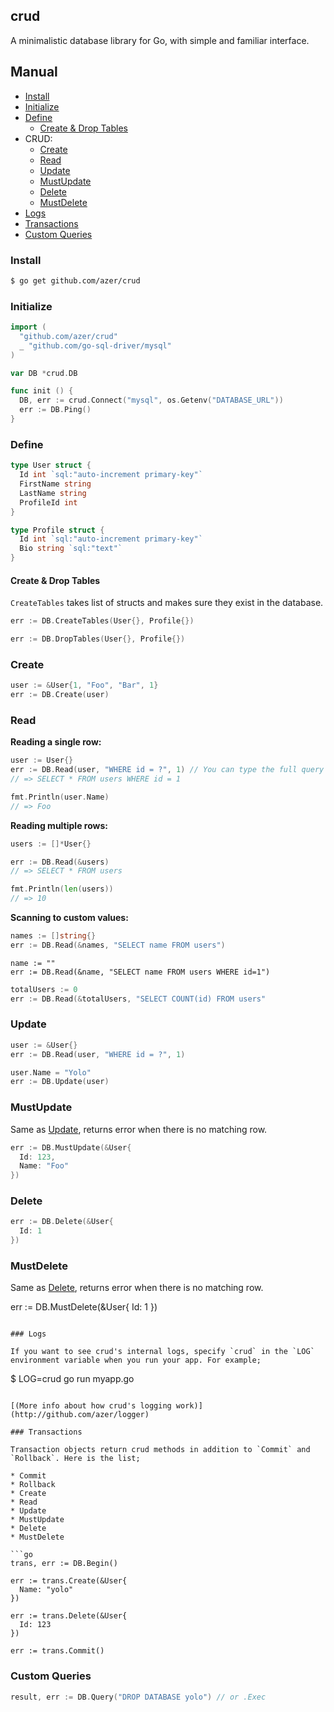 ## crud

A minimalistic database library for Go, with simple and familiar interface.

## Manual

* [Install](#install)
* [Initialize](#initialize)
* [Define](#define)
  * [Create & Drop Tables](#create_drop_tables)
* CRUD:
  * [Create](#create)
  * [Read](#read)
  * [Update](#update)
  * [MustUpdate](#must_update)
  * [Delete](#delete)
  * [MustDelete](#must_delete)
* [Logs](#logs)
* [Transactions](#transactions)
* [Custom Queries](#custom-queries)

### Install

```bash
$ go get github.com/azer/crud
```

### Initialize

```go
import (
  "github.com/azer/crud"
  _ "github.com/go-sql-driver/mysql"
)

var DB *crud.DB

func init () {
  DB, err := crud.Connect("mysql", os.Getenv("DATABASE_URL"))
  err := DB.Ping()
}
```

### Define

```go
type User struct {
  Id int `sql:"auto-increment primary-key"`
  FirstName string
  LastName string
  ProfileId int
}

type Profile struct {
  Id int `sql:"auto-increment primary-key"`
  Bio string `sql:"text"`
}
```

#### Create & Drop Tables

`CreateTables` takes list of structs and makes sure they exist in the database.

```go
err := DB.CreateTables(User{}, Profile{})

err := DB.DropTables(User{}, Profile{})
```

### Create

```go
user := &User{1, "Foo", "Bar", 1}
err := DB.Create(user)
```

### Read

**Reading a single row:**

```go
user := User{}
err := DB.Read(user, "WHERE id = ?", 1) // You can type the full query if preferred.
// => SELECT * FROM users WHERE id = 1

fmt.Println(user.Name)
// => Foo
```

**Reading multiple rows:**

```go
users := []*User{}

err := DB.Read(&users)
// => SELECT * FROM users

fmt.Println(len(users))
// => 10
```

**Scanning to custom values:**

```go
names := []string{}
err := DB.Read(&names, "SELECT name FROM users")
```

```
name := ""
err := DB.Read(&name, "SELECT name FROM users WHERE id=1")
```

```go
totalUsers := 0
err := DB.Read(&totalUsers, "SELECT COUNT(id) FROM users"
```

### Update

```go
user := &User{}
err := DB.Read(user, "WHERE id = ?", 1)

user.Name = "Yolo"
err := DB.Update(user)
```

### MustUpdate

Same as [Update](#update), returns error when there is no matching row.

```go
err := DB.MustUpdate(&User{
  Id: 123,
  Name: "Foo"
})
```

### Delete

```go
err := DB.Delete(&User{
  Id: 1
})
```

### MustDelete

Same as [Delete](#delete), returns error when there is no matching row.

err := DB.MustDelete(&User{
  Id: 1
})
```

### Logs

If you want to see crud's internal logs, specify `crud` in the `LOG` environment variable when you run your app. For example;

```
$ LOG=crud go run myapp.go
```

[(More info about how crud's logging work)](http://github.com/azer/logger)

### Transactions

Transaction objects return crud methods in addition to `Commit` and `Rollback`. Here is the list;

* Commit
* Rollback
* Create
* Read
* Update
* MustUpdate
* Delete
* MustDelete

```go
trans, err := DB.Begin()

err := trans.Create(&User{
  Name: "yolo"
})

err := trans.Delete(&User{
  Id: 123
})

err := trans.Commit()
```

### Custom Queries

````go
result, err := DB.Query("DROP DATABASE yolo") // or .Exec
````
